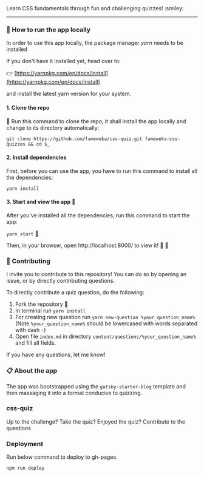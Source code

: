 <div>Learn CSS fundamentals through fun and challenging quizzes! :smiley:</div>

<hr />

### :rocket: How to run the app locally

In order to use this app locally, the package manager _yarn_ needs to be installed

If you don't have it installed yet, head over to:

:point_right: [https://yarnpkg.com/en/docs/install](https://yarnpkg.com/en/docs/install)

and install the latest yarn version for your system.

#### 1. Clone the repo

:horse_racing: Run this command to clone the repo, it shall install the app locally and change to its directory automatically:

`git clone https://github.com/fameweka/css-quiz.git fameweka-css-quizzes && cd $_`

#### 2. Install dependencies

First, before you can use the app, you have to run this command to install all the dependencies:

`yarn install`

#### 3. Start and view the app :eyes:

After you've installed all the dependencies, run this command to start the app:

`yarn start` :horse_racing:

Then, in your browser, open http://localhost:8000/ to view it! :tada: :tada:

### :construction: Contributing

I invite you to contribute to this repository! You can do so by opening an issue, or by directly contributing questions.

To directly contribute a quiz question, do the following:

1. Fork the repository :fork_and_knife:
2. In terminal run `yarn install`
3. For creating new question run `yarn new-question %your_question_name%`
   (Note `%your_question_name%` should be lowercased with words separated with dash `-`)
4. Open file `index.md` in directory `content/questions/%your_question_name%` and fill all fields.

If you have any questions, let me know!

### :clipboard: About the app

The app was bootstrapped using the `gatsby-starter-blog` template and then massaging it into a format conducive to quizzing.

### css-quiz

Up to the challenge? Take the quiz? Enjoyed the quiz? Contribute to the questions

### Deployment

Run below command to deploy to gh-pages.

```bash
npm run deploy
```
